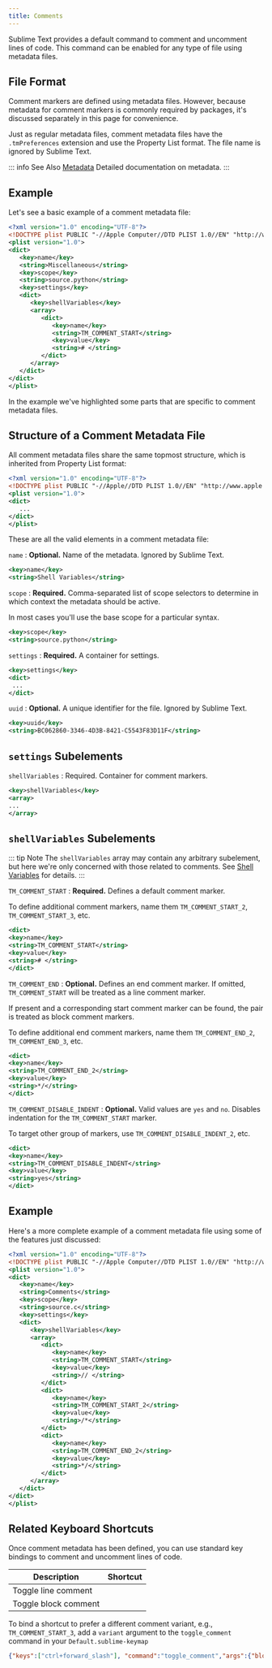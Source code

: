 ```yaml
---
title: Comments
---
```


Sublime Text provides a default command
to comment and uncomment lines of code.
This command can be enabled
for any type of file using metadata files.


## File Format

Comment markers are defined using metadata files.
However, because metadata for comment markers
is commonly required by packages,
it's discussed separately in this page
for convenience.

Just as regular metadata files,
comment metadata files
have the `.tmPreferences` extension
and use the Property List format.
The file name is ignored by Sublime Text.

::: info See Also
[Metadata](./metadata.md) Detailed documentation on metadata.
:::


## Example

Let's see a basic example
of a comment metadata file:

```xml {12,16,18}
<?xml version="1.0" encoding="UTF-8"?>
<!DOCTYPE plist PUBLIC "-//Apple Computer//DTD PLIST 1.0//EN" "http://www.apple.com/DTDs/PropertyList-1.0.dtd">
<plist version="1.0">
<dict>
   <key>name</key>
   <string>Miscellaneous</string>
   <key>scope</key>
   <string>source.python</string>
   <key>settings</key>
   <dict>
      <key>shellVariables</key>
      <array>
         <dict>
            <key>name</key>
            <string>TM_COMMENT_START</string>
            <key>value</key>
            <string># </string>
         </dict>
      </array>
   </dict>
</dict>
</plist>
```
In the example we've highlighted
some parts that are specific
to comment metadata files.


## Structure of a Comment Metadata File

All comment metadata files
share the same topmost structure,
which is inherited from Property List format:

```xml
<?xml version="1.0" encoding="UTF-8"?>
<!DOCTYPE plist PUBLIC "-//Apple//DTD PLIST 1.0//EN" "http://www.apple.com/DTDs/PropertyList-1.0.dtd">
<plist version="1.0">
<dict>
   ...
</dict>
</plist>
```

These are all the valid elements
in a comment metadata file:

`name`
: **Optional.**
  Name of the metadata.
  Ignored by Sublime Text.

  ```xml
  <key>name</key>
  <string>Shell Variables</string>
  ```

`scope`
: **Required.**
  Comma-separated list of scope selectors
  to determine in which context the metadata
  should be active.

  In most cases you'll use
  the base scope for a particular syntax.

  ```xml
  <key>scope</key>
  <string>source.python</string>
  ```

``settings``
: **Required.**
  A container for settings.

  ```xml
  <key>settings</key>
  <dict>
   ...
  </dict>
  ```

`uuid`
: **Optional.**
  A unique identifier for the file.
  Ignored by Sublime Text.

  ```xml
  <key>uuid</key>
  <string>BC062860-3346-4D3B-8421-C5543F83D11F</string>
  ```

## `settings` Subelements

`shellVariables`
: Required.
  Container for comment markers.

  ```xml
  <key>shellVariables</key>
  <array>
  ...
  </array>
  ```

## `shellVariables` Subelements

::: tip Note
The `shellVariables` array
may contain any arbitrary subelement,
but here we're only concerned
with those related to comments.
See [Shell Variables][] for details.
:::

[Shell Variables]: ./metadata.md#shell-variables

`TM_COMMENT_START`
: **Required.**
  Defines a default comment marker.

  To define additional comment markers,
  name them `TM_COMMENT_START_2`, `TM_COMMENT_START_3`, etc.

  ```xml
  <dict>
  <key>name</key>
  <string>TM_COMMENT_START</string>
  <key>value</key>
  <string># </string>
  </dict>
  ```

`TM_COMMENT_END`
: **Optional.**
  Defines an end comment marker.
  If omitted,
  `TM_COMMENT_START` will be treated as a line comment marker.

  If present
  and a corresponding start comment marker
  can be found,
  the pair is treated as block comment markers.

  To define additional end comment markers,
  name them `TM_COMMENT_END_2`, `TM_COMMENT_END_3`, etc.

  ```xml
  <dict>
  <key>name</key>
  <string>TM_COMMENT_END_2</string>
  <key>value</key>
  <string>*/</string>
  </dict>
  ```

`TM_COMMENT_DISABLE_INDENT`
: **Optional.**
  Valid values are `yes` and `no`.
  Disables indentation for the `TM_COMMENT_START`
  marker.

  To target other group of markers,
  use `TM_COMMENT_DISABLE_INDENT_2`, etc.

  ```xml
  <dict>
  <key>name</key>
  <string>TM_COMMENT_DISABLE_INDENT</string>
  <key>value</key>
  <string>yes</string>
  </dict>
  ```

## Example

Here's a more complete example
of a comment metadata file
using some of the features just discussed:

```xml {15,21}
<?xml version="1.0" encoding="UTF-8"?>
<!DOCTYPE plist PUBLIC "-//Apple Computer//DTD PLIST 1.0//EN" "http://www.apple.com/DTDs/PropertyList-1.0.dtd">
<plist version="1.0">
<dict>
   <key>name</key>
   <string>Comments</string>
   <key>scope</key>
   <string>source.c</string>
   <key>settings</key>
   <dict>
      <key>shellVariables</key>
      <array>
         <dict>
            <key>name</key>
            <string>TM_COMMENT_START</string>
            <key>value</key>
            <string>// </string>
         </dict>
         <dict>
            <key>name</key>
            <string>TM_COMMENT_START_2</string>
            <key>value</key>
            <string>/*</string>
         </dict>
         <dict>
            <key>name</key>
            <string>TM_COMMENT_END_2</string>
            <key>value</key>
            <string>*/</string>
         </dict>
      </array>
   </dict>
</dict>
</plist>
```

## Related Keyboard Shortcuts

Once comment metadata has been defined,
you can use standard key bindings
to comment and uncomment lines of code.

| Description          | Shortcut                 |
| -------------------- | ------------------------ |
| Toggle line comment  | <Key k="ctrl+/" />       |
| Toggle block comment | <Key k="ctrl+shift+/" /> |

To bind a shortcut to prefer a different comment variant,
e.g., `TM_COMMENT_START_3`,
add a `variant` argument to the `toggle_comment` command
in your `Default.sublime-keymap`

```json
{"keys":["ctrl+forward_slash"], "command":"toggle_comment","args":{"block":true, "variant":3}},
```
